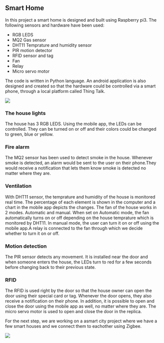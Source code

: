 ## Smart Home
In this project a smart home is designed and built using Raspberry pi3. The following sensors and hardware have been used: 
- RGB LEDS
- MQ2 Gas sensor
- DHT11 Temprature and humidity sensor
- PIR motion detector
- RFID sensor and tag
- Fan
- Relay
- Micro servo motor

The code is written in Python language. An android application is also designed and created so that the hardware could be controlled via a smart phone, through a local platform called Thing Talk.

![](https://ibb.co/mRLVDU)

### The house lights
The house has 3 RGB LEDS. Using the mobile app, the LEDs can be controlled. They can be turned on or off and their colors could be changed to green, blue or yellow. 

### Fire alarm
The MQ2 sensor has been used to detect smoke in the house. Whenever smoke is detected, an alarm would be sent to the user on their phone.They would receive a notification that lets them know smoke is detected no matter where they are. 

### Ventilation
With DHT11 sensor, the temprature and humidity of the house is monitored real time. The percentage of each element is shown in the computer and a chart in the mobile app depicts the changes. 
The fan of the house works in 2 modes. Automatic and manual. When set on Automatic mode, the fan automatically turns on or off depending on the house temprature which is monitored by DHT11. In manual mode, the user can turn it on or off using the mobile app.A relay is connected to the fan through which we decide whether to turn it on or off.

### Motion detection
The PIR sensor detects any movement. It is installed near the door and when someone enters the house, the LEDs turn to red for a few seconds before changing back to their previous state.

### RFID
The RFID is used right by the door so that the house owner can open the door using their special card or tag. Whenever the door opens, they also receive a notification on their phone. In addition, it is possible to open and close the door using the mobile app as well, no matter where they are. The micro servo motor is used to open and close the door in the replica.

For the next step, we are working on a asmart city project where we have a few smart houses and we connect them to eachother using Zigbee.

![](https://ibb.co/eNHz7p)
